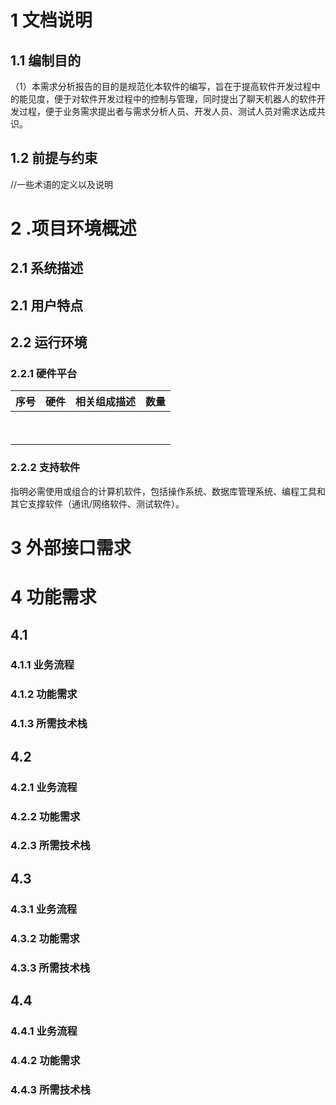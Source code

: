 # 1 **文档说明**
## 1.1 **编制目的**
（1）本需求分析报告的目的是规范化本软件的编写，旨在于提高软件开发过程中的能见度，便于对软件开发过程中的控制与管理，同时提出了聊天机器人的软件开发过程，便于业务需求提出者与需求分析人员、开发人员、测试人员对需求达成共识。
## 1.2 **前提与约束**
//一些术语的定义以及说明
# 2 .项目环境概述
## **2.1 系统描述**

## 2.1 **用户特点**
## 2.2 **运行环境**
### 2.2.1 **硬件平台**  

| 序号 | 硬件 | 相关组成描述 | 数量 |  
|--:|--:|--:|--:|
|   |   |   |   |  
|   |   |   |   |  

### 2.2.2 **支持软件**
指明必需使用或组合的计算机软件，包括操作系统、数据库管理系统、编程工具和其它支撑软件（通讯/网络软件、测试软件）。
###
# 3 **外部接口需求**


##
# 4 **功能需求**
## 4.1 
### 4.1.1 **业务流程**
### 4.1.2 **功能需求**

### 4.1.3 所需技术栈


## 4.2
### 4.2.1 业务流程

### 4.2.2 **功能需求**

### 4.2.3 所需技术栈

## 4.3
### 4.3.1 业务流程

### 4.3.2 **功能需求**

### 4.3.3 所需技术栈

## 4.4
### 4.4.1 业务流程

### 4.4.2 **功能需求**

### 4.4.3 所需技术栈
#
